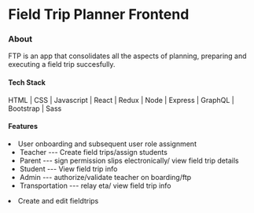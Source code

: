 # Field Trip Planner Frontend

### About

FTP is an app that consolidates all the aspects of planning, preparing and executing a field trip succesfully.

#### Tech Stack

HTML | CSS | Javascript | React | Redux | Node | Express | GraphQL | Bootstrap | Sass

#### Features

<li> User onboarding and subsequent user role assignment 
    <ul>
        <li>Teacher --- Create field trips/assign students
        <li>Parent --- sign permission slips electronically/ view field trip details
        <li>Student --- View field trip info
        <li>Admin --- authorize/validate teacher on boarding/ftp
        <li>Transportation --- relay eta/ view field trip info
    </ul>
<li>Create and edit fieldtrips
